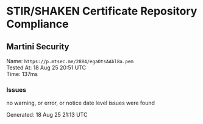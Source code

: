 # STIR/SHAKEN Certificate Repository Compliance

## Martini Security

Name: `https://p.mtsec.me/2884/egaOtsAAbl8a.pem`\
Tested At: 18 Aug 25 20:51 UTC\
Time: 137ms

### Issues

no warning, or error, or notice date level issues were found

Generated: 18 Aug 25 21:13 UTC